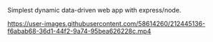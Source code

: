 Simplest dynamic data-driven web app with express/node.


https://user-images.githubusercontent.com/58614260/212445136-f6abab68-36d1-44f2-9a74-95bea626228c.mp4


